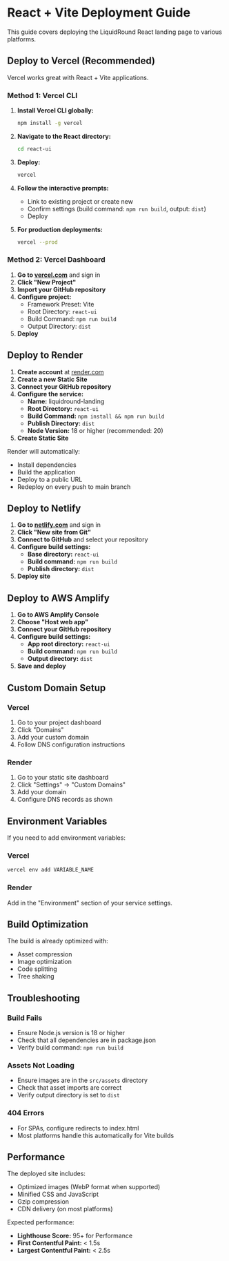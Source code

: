 # React + Vite Deployment Guide

This guide covers deploying the LiquidRound React landing page to various platforms.

## Deploy to Vercel (Recommended)

Vercel works great with React + Vite applications.

### Method 1: Vercel CLI

1. **Install Vercel CLI globally:**
   ```bash
   npm install -g vercel
   ```

2. **Navigate to the React directory:**
   ```bash
   cd react-ui
   ```

3. **Deploy:**
   ```bash
   vercel
   ```

4. **Follow the interactive prompts:**
   - Link to existing project or create new
   - Confirm settings (build command: `npm run build`, output: `dist`)
   - Deploy

5. **For production deployments:**
   ```bash
   vercel --prod
   ```

### Method 2: Vercel Dashboard

1. **Go to [vercel.com](https://vercel.com)** and sign in
2. **Click "New Project"**
3. **Import your GitHub repository**
4. **Configure project:**
   - Framework Preset: Vite
   - Root Directory: `react-ui`
   - Build Command: `npm run build`
   - Output Directory: `dist`
5. **Deploy**

## Deploy to Render

1. **Create account** at [render.com](https://render.com)
2. **Create a new Static Site**
3. **Connect your GitHub repository**
4. **Configure the service:**
   - **Name:** liquidround-landing
   - **Root Directory:** `react-ui`
   - **Build Command:** `npm install && npm run build`
   - **Publish Directory:** `dist`
   - **Node Version:** 18 or higher (recommended: 20)
5. **Create Static Site**

Render will automatically:
- Install dependencies
- Build the application
- Deploy to a public URL
- Redeploy on every push to main branch

## Deploy to Netlify

1. **Go to [netlify.com](https://netlify.com)** and sign in
2. **Click "New site from Git"**
3. **Connect to GitHub** and select your repository
4. **Configure build settings:**
   - **Base directory:** `react-ui`
   - **Build command:** `npm run build`
   - **Publish directory:** `dist`
5. **Deploy site**

## Deploy to AWS Amplify

1. **Go to AWS Amplify Console**
2. **Choose "Host web app"**
3. **Connect your GitHub repository**
4. **Configure build settings:**
   - **App root directory:** `react-ui`
   - **Build command:** `npm run build`
   - **Output directory:** `dist`
5. **Save and deploy**

## Custom Domain Setup

### Vercel
1. Go to your project dashboard
2. Click "Domains"
3. Add your custom domain
4. Follow DNS configuration instructions

### Render
1. Go to your static site dashboard
2. Click "Settings" → "Custom Domains"
3. Add your domain
4. Configure DNS records as shown

## Environment Variables

If you need to add environment variables:

### Vercel
```bash
vercel env add VARIABLE_NAME
```

### Render
Add in the "Environment" section of your service settings.

## Build Optimization

The build is already optimized with:
- Asset compression
- Image optimization
- Code splitting
- Tree shaking

## Troubleshooting

### Build Fails
- Ensure Node.js version is 18 or higher
- Check that all dependencies are in package.json
- Verify build command: `npm run build`

### Assets Not Loading
- Ensure images are in the `src/assets` directory
- Check that asset imports are correct
- Verify output directory is set to `dist`

### 404 Errors
- For SPAs, configure redirects to index.html
- Most platforms handle this automatically for Vite builds

## Performance

The deployed site includes:
- Optimized images (WebP format when supported)
- Minified CSS and JavaScript
- Gzip compression
- CDN delivery (on most platforms)

Expected performance:
- **Lighthouse Score:** 95+ for Performance
- **First Contentful Paint:** < 1.5s
- **Largest Contentful Paint:** < 2.5s
